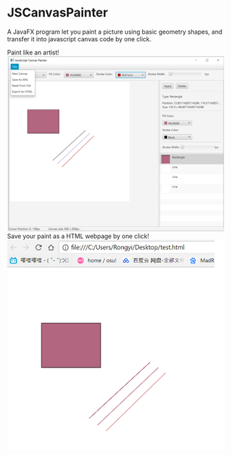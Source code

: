 # JSCanvasPainter
A JavaFX program let you paint a picture using basic geometry shapes, and transfer it into javascript canvas code by one click.

Paint like an artist!
![alt text](https://raw.githubusercontent.com/CRonYii/JSCanvasPainter/master/screenshot/screenshot3.png)
Save your paint as a HTML webpage by one click!
![alt text](https://raw.githubusercontent.com/CRonYii/JSCanvasPainter/master/screenshot/screenshot2.png)
